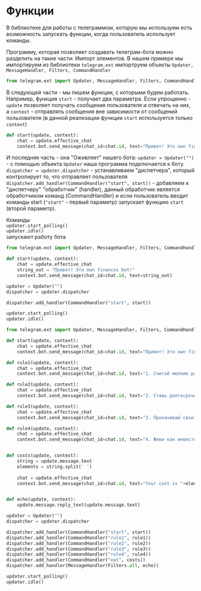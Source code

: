 # Функции
В библиотеке для работы с телеграммом, которую мы используем есть возможность запускать функции, когда пользователь использует команды.

Программу, которая позволяет создавать телеграм-бота можно разделить на такие части:
Импорт элементов. В нашем примере мы импортируем из библиотеки `telegram.ext` импортруем объекты `Updater, MessageHandler, Filters, CommandHandler`
```py
from telegram.ext import Updater, MessageHandler, Filters, CommandHandler
```
В следующей части - мы пишем функции, с которыми будем работать. Например, функция `start` - получает два параметра. Если упрощенно - `update` позволяет получать сообщения пользователя и отвечать на них, а `context` - отправлять сообщения вне зависимости от сообщений пользователя (в данной реализации функции `start` используется только `context`)

```py
def start(update, context):
    chat = update.effective_chat
    context.bot.send_message(chat_id=chat.id, text="Привет! Это own finances bot!")
```
И последняя часть - она "Оживляет" нашего бота:
`updater = Updater("")` - с помощью объекта `Updater` наша программа подключается к боту.
`dispatcher = updater.dispatcher` - устанавливаем "диспетчера", который контролирует то, что отправляет пользователя
`dispatcher.add_handler(CommandHandler("start", start))` - добавляем к "диспетчеру" "обработчик" (handler), данный обработчик является обработчиком команд (CommandHandler) и если пользователь вводит команды start (`"start"` - первый параметр) запускает функцию `start` (второй параметр).

Команды  
`updater.start_polling()`  
`updater.idle()`  
запускают работу бота

```py
from telegram.ext import Updater, MessageHandler, Filters, CommandHandler

def start(update, context):
    chat = update.effective_chat
    string_out = "Привет! Это own finances bot!"
    context.bot.send_message(chat_id=chat.id, text=string_out)

updater = Updater("")
dispatcher = updater.dispatcher

dispatcher.add_handler(CommandHandler("start", start))

updater.start_polling()
updater.idle()

```


```py
from telegram.ext import Updater, MessageHandler, Filters, CommandHandler

def start(update, context):
    chat = update.effective_chat
    context.bot.send_message(chat_id=chat.id, text="Привет! Это own finances bot!")

def rule1(update, context):
    chat = update.effective_chat
    context.bot.send_message(chat_id=chat.id, text="1. Считай мелкие расходы \n Небольшие расходы, которые ты обычно не учитываешь, в итоге перерастают в приличную сумму. Сегодня 40 гривен на кофе, завтра неожиданный хот-дог… Необязательно учитывать все расходы до копейки, но есть смысл записывать хотя бы те, которые больше 0,5 процента от дохода.")

def rule2(update, context):
    chat = update.effective_chat
    context.bot.send_message(chat_id=chat.id, text="2. Ставь долгосрочные финансовые цели  \n Например, ты хочешь отложить деньги на ноут или на отпуск — это и есть цель. Цели нужно знать, чтобы держать их в уме и понимать, ради чего ты сегодня не потратишь 40 гривен на кофе. Это психология — отказываться от каких-то расходов проще, если ты знаешь, ради чего это делаешь.")

def rule3(update, context):
    chat = update.effective_chat
    context.bot.send_message(chat_id=chat.id, text="3. Прокачивай свои профессиональные навыки \n Чтобы зарабатывать больше.")

def rule4(update, context):
    chat = update.effective_chat
    context.bot.send_message(chat_id=chat.id, text="4. Живи как инвестор \n Принимая решения, оценивай их так, как инвестор оценивает бизнес, в который намерен инвестировать. Задавай себе вопросы: а что я с этого буду иметь? Какой результат я получу и когда? Как я смогу получить еще лучший результат? Это упражнение, которые помогает прокачать личную продуктивность, освободить время от ненужных занятий и наполнить его полезными — и с точки зрения финансов, и с точки зрения моральной удовлетворенности от результата.")


def costs(update, context):
    string = update.message.text
    elements = string.split(' ')
    
    chat = update.effective_chat
    context.bot.send_message(chat_id=chat.id, text="Your cost is "+elements[1])


def echo(update, context):
    update.message.reply_text(update.message.text)

updater = Updater("")
dispatcher = updater.dispatcher

dispatcher.add_handler(CommandHandler("start", start))
dispatcher.add_handler(CommandHandler("rule1", rule1))
dispatcher.add_handler(CommandHandler("rule2", rule2))
dispatcher.add_handler(CommandHandler("rule3", rule3))
dispatcher.add_handler(CommandHandler("rule4", rule4))
dispatcher.add_handler(CommandHandler("eat", costs))
dispatcher.add_handler(MessageHandler(Filters.all, echo))

updater.start_polling()
updater.idle()

```
